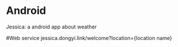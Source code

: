# Android
Jessica: a android app about weather

#Web service
jessica.dongyi.link/welcome?location={location name}
